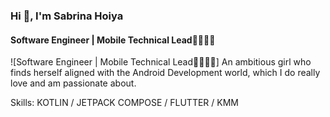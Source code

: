 ### Hi 👋, I'm Sabrina Hoiya
#### Software Engineer | Mobile Technical Lead👩🏻‍💻📲
![Software Engineer | Mobile Technical Lead👩🏻‍💻📲]
An ambitious girl who finds herself aligned with the Android Development world, which I do really love and am passionate about.

Skills: KOTLIN / JETPACK COMPOSE / FLUTTER / KMM 







